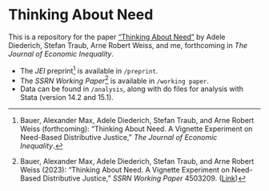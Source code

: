 # Thinking About Need

This is a repository for the paper [“Thinking About Need”](https://dx.doi.org/10.2139/ssrn.4503209) by Adele Diederich, Stefan Traub, Arne Robert Weiss, and me, forthcoming in _The Journal of Economic Inequality_.

- The _JEI_ preprint[^1] is available in `/preprint`.
- The _SSRN Working Paper_[^2] is available in `/working paper`.
- Data can be found in `/analysis`, along with do files for analysis with Stata (version 14.2 and 15.1).

[^1]: Bauer, Alexander Max, Adele Diederich, Stefan Traub, and Arne Robert Weiss (forthcoming): “Thinking About Need. A Vignette Experiment on Need-Based Distributive Justice,” _The Journal of Economic Inequality_.
[^2]: Bauer, Alexander Max, Adele Diederich, Stefan Traub, and Arne Robert Weiss (2023): “Thinking About Need. A Vignette Experiment on Need-Based Distributive Justice,” _SSRN Working Paper_ 4503209. ([Link](https://dx.doi.org/10.2139/ssrn.4503209))
